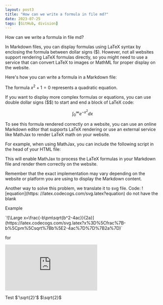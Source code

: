 ```yaml
---
layout: post3
title: "How can we write a formula in file md?"
date: 2023-07-25
tags: [GitHub, division]
---
```


How can we write a formula in file md?

In Markdown files, you can display formulas using LaTeX syntax by enclosing the formula between dollar signs ($). However, not all websites support rendering LaTeX formulas directly, so you might need to use a service that can convert LaTeX to images or MathML for proper display on the website.

Here's how you can write a formula in a Markdown file:

The formula $x^2+1=0$ represents a quadratic equation.

If you want to display more complex formulas or equations, you can use double dollar signs ($$) to start and end a block of LaTeX code:

$$
\int_{0}^{\infty} e^{-x^2} dx
$$

To see this formula rendered correctly on a website, you can use an online Markdown editor that supports LaTeX rendering or use an external service like MathJax to render LaTeX math on your website.

For example, when using MathJax, you can include the following script in the head of your HTML file:

<script type="text/javascript" async
  src="https://cdnjs.cloudflare.com/ajax/libs/mathjax/2.7.7/MathJax.js?config=TeX-MML-AM_CHTML">
</script>

This will enable MathJax to process the LaTeX formulas in your Markdown file and render them correctly on the website.

Remember that the exact implementation may vary depending on the website or platform you are using to display the Markdown content.


Another way to solve this problem, we translate it to svg file. Code: ![equation](https: //latex.codecogs.com/svg.latex?equation) do not have the blank

Example

<p> `![\Large x=\frac{-b\pm\sqrt{b^2-4ac}}{2a}](https://latex.codecogs.com/svg.latex?x%3D%5Cfrac%7B-b%5Cpm%5Csqrt%7Bb%5E2-4ac%7D%7D%7B2a%7D)` </p>
for

![\Large x=\frac{-b\pm\sqrt{b^2-4ac}}{2a}](https://latex.codecogs.com/svg.latex?x%3D%5Cfrac%7B-b%5Cpm%5Csqrt%7Bb%5E2-4ac%7D%7D%7B2a%7D)

Test
$'\sqrt{2}'$
$`\sqrt{2}`$

<div class="fb-comments" data-href="https://hoangnamphan.github.io/blog/equation" data-width="200" data-numposts="10"></div>

